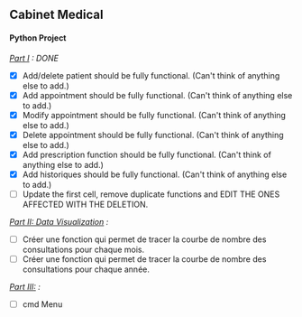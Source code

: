 ## Cabinet Medical
#### Python Project
_<ins>Part I</ins> : DONE_ 
- [x] Add/delete patient should be fully functional. (Can't think of anything else to add.)
- [x] Add appointment should be fully functional. (Can't think of anything else to add.)
- [x] Modify appointment should be fully functional. (Can't think of anything else to add.)
- [x] Delete appointment should be fully functional. (Can't think of anything else to add.)
- [x] Add prescription function should be fully functional. (Can't think of anything else to add.)
- [x] Add historiques should be fully functional. (Can't think of anything else to add.)
- [ ] Update the first cell, remove duplicate functions and EDIT THE ONES AFFECTED WITH THE DELETION.

_<ins>Part II: Data Visualization</ins> :_
- [ ] Créer une fonction qui permet de tracer la courbe de nombre des consultations pour
chaque mois.
- [ ] Créer une fonction qui permet de tracer la courbe de nombre des consultations pour
chaque année.

_<ins>Part III:</ins> :_
- [ ] cmd Menu



 
